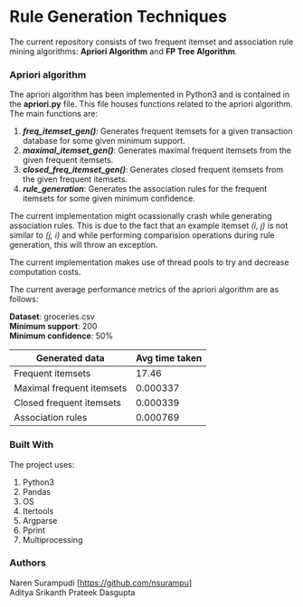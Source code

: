 # Rule Generation Techniques

The current repository consists of two frequent itemset and association rule mining algorithms: **Apriori Algorithm** and **FP Tree Algorithm**.

### Apriori algorithm

The apriori algorithm has been implemented in Python3 and is contained in the **apriori.py** file. This file houses functions related to the apriori algorithm. The main functions are:
1. ***freq_itemset_gen()***: Generates frequent itemsets for a given transaction database for some given minimum support.
2. ***maximal_itemset_gen()***: Generates maximal frequent itemsets from the given frequent itemsets.
3. ***closed_freq_itemset_gen()***: Generates closed frequent itemsets  from the given frequent itemsets.
4. ***rule_generation***: Generates the association rules for the frequent itemsets for some given minimum confidence.

The current implementation might ocassionally crash while generating association rules. This is due to the fact that an example itemset *(i, j)* is not similar to *(j, i)* and while performing comparision operations during rule generation, this will throw an exception.

The current implementation makes use of thread pools to try and decrease computation costs.

The current average performance metrics of the apriori algorithm are as follows:

**Dataset**: groceries.csv
<br>**Minimum support**: 200
<br>**Minimum confidence**: 50%

Generated data | Avg time taken
--- | ---
Frequent itemsets | 17.46
Maximal frequent itemsets | 0.000337
Closed frequent itemsets | 0.000339
Association rules | 0.000769

### Built With
 The project uses:
 1. Python3
 2. Pandas
 3. OS
 4. Itertools
 5. Argparse
 6. Pprint
 7. Multiprocessing


 ### Authors

 Naren Surampudi [https://github.com/nsurampu]<br>
 Aditya Srikanth
 Prateek Dasgupta
